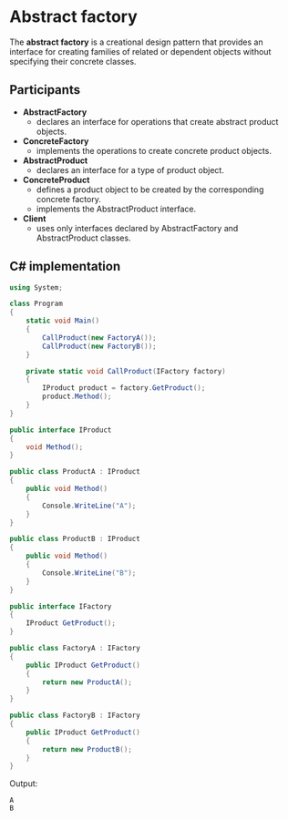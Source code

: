 # Abstract factory

The **abstract factory** is a creational design pattern that provides an interface for creating families of related or dependent objects without specifying their concrete classes.

## Participants

* **AbstractFactory**
  * declares an interface for operations that create abstract product
objects.
* **ConcreteFactory**
  * implements the operations to create concrete product objects.
* **AbstractProduct**
  * declares an interface for a type of product object.
* **ConcreteProduct**
  * defines a product object to be created by the corresponding concrete
factory.
  * implements the AbstractProduct interface.
* **Client**
  * uses only interfaces declared by AbstractFactory and
AbstractProduct classes.

## C# implementation

```csharp
using System;

class Program
{
    static void Main()
    {
        CallProduct(new FactoryA());
        CallProduct(new FactoryB());
    }

    private static void CallProduct(IFactory factory)
    {
        IProduct product = factory.GetProduct();
        product.Method();
    }
}

public interface IProduct
{
    void Method();
}

public class ProductA : IProduct
{
    public void Method()
    {
        Console.WriteLine("A");
    }
}

public class ProductB : IProduct
{
    public void Method()
    {
        Console.WriteLine("B");
    }
}

public interface IFactory
{
    IProduct GetProduct();
}

public class FactoryA : IFactory
{
    public IProduct GetProduct()
    {
        return new ProductA();
    }
}

public class FactoryB : IFactory
{
    public IProduct GetProduct()
    {
        return new ProductB();
    }
}
```
Output:

```console
A
B
```
